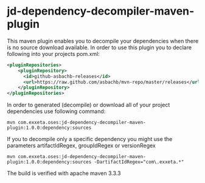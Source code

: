 # jd-dependency-decompiler-maven-plugin

This maven plugin enables you to decompile your dependencies when there is no source download available. In order to use this plugin you to declare following into your projects pom.xml:

```xml
<pluginRepositories>
    <pluginRepository>
      <id>github-asbachb-releases</id>
      <url>https://raw.github.com/asbachb/mvn-repo/master/releases</url>   
    </pluginRepository>
</pluginRepositories>
```

In order to generated (decompile) or download all of your project dependencies use following command:

```
mvn com.exxeta.oses:jd-dependency-decompiler-maven-plugin:1.0.0:dependency:sources
```

If you to decompile only a specific dependency you might use the parameters artifactIdRegex, groupIdRegex or versionRegex

```
mvn com.exxeta.oses:jd-dependency-decompiler-maven-plugin:1.0.0:dependency:sources -DartifactIdRegex="com\.exxeta.*"
```

The build is verified with apache maven 3.3.3
